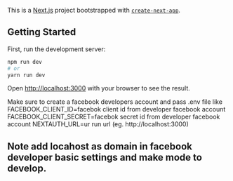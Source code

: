 This is a [Next.js](https://nextjs.org/) project bootstrapped with [`create-next-app`](https://github.com/vercel/next.js/tree/canary/packages/create-next-app).

## Getting Started

First, run the development server:

```bash
npm run dev
# or
yarn run dev
```

Open [http://localhost:3000](http://localhost:3000) with your browser to see the result.

Make sure to create a facebook developers account and pass .env file like 
FACEBOOK_CLIENT_ID=facebok client id from developer facebook account
FACEBOOK_CLIENT_SECRET=facebok secret id from developer facebook account
NEXTAUTH_URL=ur run url (eg. http://localhost:3000)



## Note add locahost as domain in facebook developer basic settings and make mode to develop.
